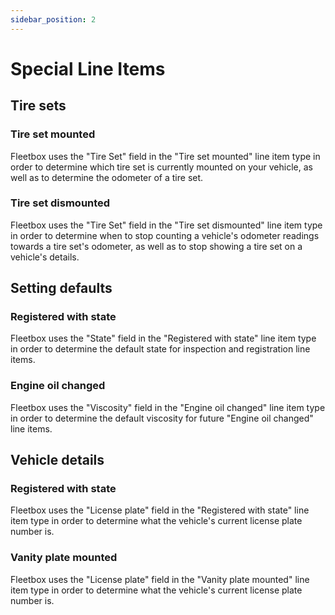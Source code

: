 ```yaml
---
sidebar_position: 2
---
```


# Special Line Items

## Tire sets

### Tire set mounted

Fleetbox uses the "Tire Set" field in the "Tire set mounted" line item type in
order to determine which tire set is currently mounted on your vehicle, as well
as to determine the odometer of a tire set.

### Tire set dismounted

Fleetbox uses the "Tire Set" field in the "Tire set dismounted" line item type
in order to determine when to stop counting a vehicle's odometer readings
towards a tire set's odometer, as well as to stop showing a tire set on a
vehicle's details.

## Setting defaults

### Registered with state

Fleetbox uses the "State" field in the "Registered with state" line item type in
order to determine the default state for inspection and registration line items.

### Engine oil changed

Fleetbox uses the "Viscosity" field in the "Engine oil changed" line item type
in order to determine the default viscosity for future "Engine oil changed" line
items.

## Vehicle details

### Registered with state

Fleetbox uses the "License plate" field in the "Registered with state" line item
type in order to determine what the vehicle's current license plate number is.

### Vanity plate mounted

Fleetbox uses the "License plate" field in the "Vanity plate mounted" line item
type in order to determine what the vehicle's current license plate number is.
